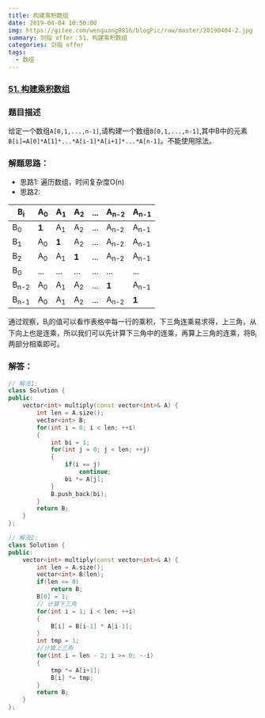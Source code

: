 ```yaml
---
title: 构建乘积数组
date: 2019-04-04 10:50:00
img: https://gitee.com/wenguang0816/blogPic/raw/master/20190404-2.jpg
summary: 剑指 offer：51、构建乘积数组
categories: 剑指 offer
tags:
  - 数组
---
```

### [51\. 构建乘积数组](https://www.nowcoder.com/practice/94a4d381a68b47b7a8bed86f2975db46?tpId=13&tqId=11204&tPage=2&rp=2&ru=/ta/coding-interviews&qru=/ta/coding-interviews/question-ranking)

### 题目描述
给定一个数组`A[0,1,...,n-1]`,请构建一个数组`B[0,1,...,n-1]`,其中B中的元素`B[i]=A[0]*A[1]*...*A[i-1]*A[i+1]*...*A[n-1]`。不能使用除法。

### 解题思路：
+ 思路1: 遍历数组，时间复杂度O(n)
+ 思路2: 

| B<sub>i</sub>   | A<sub>0</sub> | A<sub>1</sub> | A<sub>2</sub> | ... | A<sub>n-2</sub> | A<sub>n-1</sub> |
|-----------------|---------------|---------------|---------------|-----|-----------------|-----------------|
| B<sub>0</sub>   | **1**         | A<sub>1</sub> | A<sub>2</sub> | ... | A<sub>n-2</sub> | A<sub>n-1</sub> |
| B<sub>1</sub>   | A<sub>0</sub> | **1**         | A<sub>2</sub> | ... | A<sub>n-2</sub> | A<sub>n-1</sub> |
| B<sub>2</sub>   | A<sub>0</sub> | A<sub>1</sub> | **1**         | ... | A<sub>n-2</sub> | A<sub>n-1</sub> |
| B<sub>0</sub>   | ...           | ...           | ...           | ... | ...             | ...             |
| B<sub>n-2</sub> | A<sub>0</sub> | A<sub>1</sub> | A<sub>2</sub> | ... | **1**           | A<sub>n-1</sub> |
| B<sub>n-1</sub> | A<sub>0</sub> | A<sub>1</sub> | A<sub>2</sub> | ... | A<sub>n-2</sub> | **1**           |

通过观察，B<sub>i</sub>的值可以看作表格中每一行的乘积，下三角连乘易求得，上三角，从下向上也是连乘，所以我们可以先计算下三角中的连乘，再算上三角的连乘，将B<sub>i</sub>两部分相乘即可。

### 解答：

```cpp
// 解法1:
class Solution {
public:
    vector<int> multiply(const vector<int>& A) {
        int len = A.size();
        vector<int> B;
        for(int i = 0; i < len; ++i)
        {
            int bi = 1;
            for(int j = 0; j < len; ++j)
            {
                if(i == j)
                    continue;
                bi *= A[j]; 
            }
            B.push_back(bi);
        }
        return B;
    }
};

// 解法2:
class Solution {
public:
    vector<int> multiply(const vector<int>& A) {
        int len = A.size();
        vector<int> B(len);
        if(len <= 0)
            return B;
        B[0] = 1;
        // 计算下三角
        for(int i = 1; i < len; ++i)
        {
            B[i] = B[i-1] * A[i-1];
        }
        int tmp = 1;
        //计算上三角
        for(int i = len - 2; i >= 0; --i)
        {
            tmp *= A[i+1];
            B[i] *= tmp;
        }
        return B;
    }
};

```